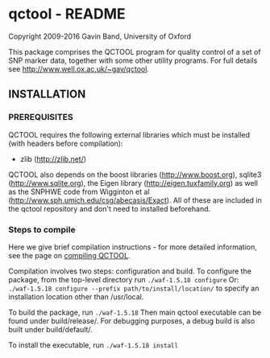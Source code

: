 # qctool - README
Copyright 2009-2016 Gavin Band, University of Oxford

This package comprises the QCTOOL program for quality control of a set of SNP marker data,
together with some other utility programs.  For full details see <http://www.well.ox.ac.uk/~gav/qctool>.

## INSTALLATION

### PREREQUISITES

QCTOOL requires the following external libraries which must be installed (with headers before compilation):

- zlib (http://zlib.net/)

QCTOOL also depends on the boost libraries (<http://www.boost.org>), sqlite3 (<http://www.sqlite.org>),
the Eigen library (<http://eigen.tuxfamily.org>) as well as the SNPHWE code from Wigginton et al
(http://www.sph.umich.edu/csg/abecasis/Exact).  All of these are included in the qctool repository and don't need
to installed beforehand.

### Steps to compile

Here we give brief compilation instructions - for more detailed information, see the page on [compiling QCTOOL](https://bitbucket.org/gavinband/qctool/wiki/Compiling%20QCTOOL).

Compilation involves two steps: configuration and build.
To configure the package, from the top-level directory run
`./waf-1.5.18 configure`
Or:
`./waf-1.5.18 configure --prefix path/to/install/location/`
to specify an installation location other than /usr/local.

To build the package, run
`./waf-1.5.18`
Then main qctool executable can be found under build/release/.  For debugging purposes, a debug build is also built under build/default/.

To install the executable, run
`./waf-1.5.18 install`
